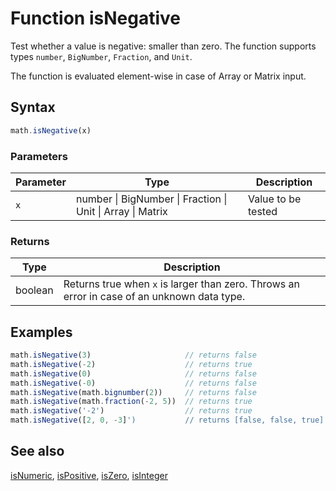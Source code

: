 <!-- Note: This file is automatically generated from source code comments. Changes made in this file will be overridden. -->

# Function isNegative

Test whether a value is negative: smaller than zero.
The function supports types `number`, `BigNumber`, `Fraction`, and `Unit`.

The function is evaluated element-wise in case of Array or Matrix input.


## Syntax

```js
math.isNegative(x)
```

### Parameters

Parameter | Type | Description
--------- | ---- | -----------
`x` | number &#124; BigNumber &#124; Fraction &#124; Unit &#124; Array &#124; Matrix | Value to be tested

### Returns

Type | Description
---- | -----------
boolean | Returns true when `x` is larger than zero. Throws an error in case of an unknown data type.


## Examples

```js
math.isNegative(3)                     // returns false
math.isNegative(-2)                    // returns true
math.isNegative(0)                     // returns false
math.isNegative(-0)                    // returns false
math.isNegative(math.bignumber(2))     // returns false
math.isNegative(math.fraction(-2, 5))  // returns true
math.isNegative('-2')                  // returns true
math.isNegative([2, 0, -3]')           // returns [false, false, true]
```


## See also

[isNumeric](isNumeric.md),
[isPositive](isPositive.md),
[isZero](isZero.md),
[isInteger](isInteger.md)
